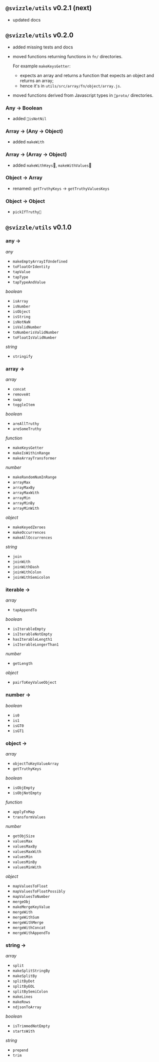 ## `@svizzle/utils` v0.2.1 (next)

- updated docs

## `@svizzle/utils` v0.2.0

- added missing tests and docs

- moved functions returning functions in `fn/` directories.

  For example `makeKeysGetter`:
  - expects an array and returns a function that expects an object and returns an array;
  - hence it's in `utils/src/array/fn/object/array.js`.

- moved functions derived from Javascript types in `proto/` directories.

### Any -> Boolean

- added `isNotNil`

### Array -> (Any -> Object)

- added `makeWith`

### Array -> (Array -> Object)

- added `makeWithKeys`, `makeWithValues`

### Object -> Array

- renamed: `getTruthyKeys` -> `getTruthyValuesKeys`

### Object -> Object

- `pickIfTruthy`


## `@svizzle/utils` v0.1.0

### any ->

*any*

- `makeEmptyArrayIfUndefined`
- `toFloatOrIdentity`
- `tapValue`
- `tapType`
- `tapTypeAndValue`

*boolean*

- `isArray`
- `isNumber`
- `isObject`
- `isString`
- `isNotNaN`
- `isValidNumber`
- `toNumberisValidNumber`
- `toFloatIsValidNumber`

*string*

- `stringify`

### array ->

*array*

- `concat`
- `removeAt`
- `swap`
- `toggleItem`

*boolean*

- `areAllTruthy`
- `areSomeTruthy`

*function*

- `makeKeysGetter`
- `makeIsWithinRange`
- `makeArrayTransformer`

*number*

- `makeRandomNumInRange`
- `arrayMax`
- `arrayMaxBy`
- `arrayMaxWith`
- `arrayMin`
- `arrayMinBy`
- `arrayMinWith`

*object*

- `makeKeyedZeroes`
- `makeOccurrences`
- `makeAllOccurrences`

*string*

- `join`
- `joinWith`
- `joinWithDash`
- `joinWithColon`
- `joinWithSemicolon`

### iterable ->

*array*

- `tapAppendTo`

*boolean*

- `isIterableEmpty`
- `isIterableNotEmpty`
- `hasIterableLength1`
- `isIterableLongerThan1`

*number*

- `getLength`

*object*

- `pairToKeyValueObject`

### number ->

*boolean*

- `is0`
- `is1`
- `isGT0`
- `isGT1`

### object ->

*array*

- `objectToKeyValueArray`
- `getTruthyKeys`

*boolean*

- `isObjEmpty`
- `isObjNotEmpty`

*function*

- `applyFnMap`
- `transformValues`

*number*

- `getObjSize`
- `valuesMax`
- `valuesMaxBy`
- `valuesMaxWith`
- `valuesMin`
- `valuesMinBy`
- `valuesMinWith`

*object*

- `mapValuesToFloat`
- `mapValuesToFloatPossibly`
- `mapValuesToNumber`
- `mergeObj`
- `makeMergeKeyValue`
- `mergeWith`
- `mergeWithSum`
- `mergeWithMerge`
- `mergeWithConcat`
- `mergeWithAppendTo`

### string ->

*array*

- `split`
- `makeSplitStringBy`
- `makeSplitBy`
- `splitByDot`
- `splitByEOL`
- `splitBySemiColon`
- `makeLines`
- `makeRows`
- `ndjsonToArray`

*boolean*

- `isTrimmedNotEmpty`
- `startsWith`

*string*

- `prepend`
- `trim`
